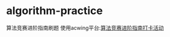 # algorithm-practice
算法竞赛进阶指南刷题
使用acwing平台:[算法竞赛进阶指南打卡活动](https://www.acwing.com/activity/content/punch_the_clock/6/)
